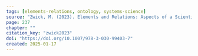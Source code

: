 ```yaml
---
tags: [elements-relations, ontology, systems-science]
source: "Zwick, M. (2023). Elements and Relations: Aspects of a Scientific Metaphysics (Vol. 35). Springer International Publishing."
page: 237
chapter: ""
citation_key: "zwick2023"
doi: "https://doi.org/10.1007/978-3-030-99403-7"
created: 2025-01-17
---
```



